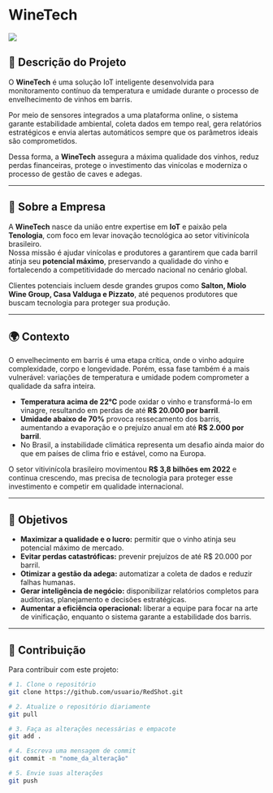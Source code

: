 # WineTech 

<img src="https://cdn.pixabay.com/photo/2017/09/28/18/20/barrel-2796988_1280.jpg">  

## 📖 Descrição do Projeto  

O **WineTech** é uma solução IoT inteligente desenvolvida para monitoramento contínuo da temperatura e umidade durante o processo de envelhecimento de vinhos em barris.  

Por meio de sensores integrados a uma plataforma online, o sistema garante estabilidade ambiental, coleta dados em tempo real, gera relatórios estratégicos e envia alertas automáticos sempre que os parâmetros ideais são comprometidos.  

Dessa forma, a **WineTech** assegura a máxima qualidade dos vinhos, reduz perdas financeiras, protege o investimento das vinícolas e moderniza o processo de gestão de caves e adegas.  

---

## 🍇 Sobre a Empresa  

A **WineTech** nasce da união entre expertise em **IoT** e paixão pela **Tenologia**, com foco em levar inovação tecnológica ao setor vitivinícola brasileiro.  
Nossa missão é ajudar vinícolas e produtores a garantirem que cada barril atinja seu **potencial máximo**, preservando a qualidade do vinho e fortalecendo a competitividade do mercado nacional no cenário global.  

Clientes potenciais incluem desde grandes grupos como **Salton, Miolo Wine Group, Casa Valduga e Pizzato**, até pequenos produtores que buscam tecnologia para proteger sua produção.  

---

## 🌍 Contexto  

O envelhecimento em barris é uma etapa crítica, onde o vinho adquire complexidade, corpo e longevidade. Porém, essa fase também é a mais vulnerável: variações de temperatura e umidade podem comprometer a qualidade da safra inteira.  

- **Temperatura acima de 22°C** pode oxidar o vinho e transformá-lo em vinagre, resultando em perdas de até **R$ 20.000 por barril**.  
- **Umidade abaixo de 70%** provoca ressecamento dos barris, aumentando a evaporação e o prejuízo anual em até **R$ 2.000 por barril**.  
- No Brasil, a instabilidade climática representa um desafio ainda maior do que em países de clima frio e estável, como na Europa.  

O setor vitivinícola brasileiro movimentou **R$ 3,8 bilhões em 2022** e continua crescendo, mas precisa de tecnologia para proteger esse investimento e competir em qualidade internacional.  

---

## 🎯 Objetivos  

- **Maximizar a qualidade e o lucro:** permitir que o vinho atinja seu potencial máximo de mercado.  
- **Evitar perdas catastróficas:** prevenir prejuízos de até R$ 20.000 por barril.  
- **Otimizar a gestão da adega:** automatizar a coleta de dados e reduzir falhas humanas.  
- **Gerar inteligência de negócio:** disponibilizar relatórios completos para auditorias, planejamento e decisões estratégicas.  
- **Aumentar a eficiência operacional:** liberar a equipe para focar na arte de vinificação, enquanto o sistema garante a estabilidade dos barris.  

---

## 🤝 Contribuição  

Para contribuir com este projeto:  

```bash
# 1. Clone o repositório
git clone https://github.com/usuario/RedShot.git

# 2. Atualize o repositório diariamente
git pull

# 3. Faça as alterações necessárias e empacote
git add .

# 4. Escreva uma mensagem de commit
git commit -m "nome_da_alteração"

# 5. Envie suas alterações
git push

   

   
   